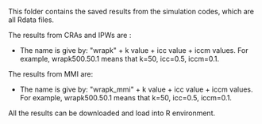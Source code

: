 This folder contains the saved results from the simulation codes, which are all Rdata files.

The results from CRAs and IPWs are :

* The name is give by: "wrapk" + k value + icc value + iccm values. For example, wrapk500.50.1 means that k=50, icc=0.5, iccm=0.1.

The results from MMI are: 

* The name is give by: "wrapk_mmi" + k value + icc value + iccm values. For example, wrapk500.50.1 means that k=50, icc=0.5, iccm=0.1.

All the results can be downloaded and load into R environment.
